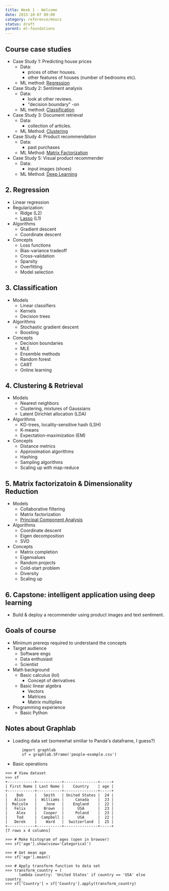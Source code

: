 ```yaml
---
title: Week 1 - Welcome
date: 2015-10-07 00:00
category: reference/moocs
status: draft
parent: ml-foundations
---
```


## Course case studies

* Case Study 1: Predicting house prices
    * Data:
        * prices of other houses.
        * other features of houses (number of bedrooms etc).
    * ML method: [Regression](../../../../permanent/regression.md)
* Case Study 2: Sentiment analysis
    * Data:
        * look at other reviews.
        * "decision boundary" -on
    * ML method: [Classification](../../../../permanent/classification.md)
* Case Study 3: Document retrieval
    * Data:
        * collection of articles.
    * ML Method: [Clustering](../../../../permanent/clustering.md)
* Case Study 4: Product recommendation
    * Data:
        * past purchases
    * ML Method: [Matrix Factorization](Matrix%20Factorization)
* Case Study 5: Visual product recommender
    * Data:
        * input images (shoes)
    * ML Method: [Deep Learning](Deep%20Learning)

## 2. Regression

* Linear regression
* Regularization:
    * Ridge (L2)
    * [Lasso](../../../../permanent/lasso.md) (L1)
* Algorithms
    * Gradient descent
    * Coordinate descent
* Concepts
    * Loss functions
    * Bias-variance tradeoff
    * Cross-validation
    * Sparsity
    * Overfitting
    * Model selection

## 3. Classification

* Models
    * Linear classifiers
    * Kernels
    * Decision trees
* Algorithms
    * Stochastic gradient descent
    * Boosting
* Concepts
    * Decision boundaries
    * MLE
    * Ensemble methods
    * Random forest
    * CART
    * Online learning

## 4. Clustering & Retrieval

* Models
    * Nearest neighbors
    * Clustering, mixtures of Gaussians
    * Latent Dirichlet allocation (LDA)
* Algorithms
    * KD-trees, locality-sensitive hash (LSH)
    * K-means
    * Expectation-maximization (EM)
* Concepts
    * Distance metrics
    * Approximation algorithms
    * Hashing
    * Sampling algorithms
    * Scaling up with map-reduce

## 5. Matrix factorizatoin & Dimensionality Reduction

* Models
    * Collaborative filtering
    * Matrix factorization
    * [Principal Component Analysis](../../../../permanent/principal-component-analysis.md)
* Algorithms
    * Coordinate descent
    * Eigen decomposition
    * SVD
* Concepts
    * Matrix completion
    * Eigenvalues
    * Random projects
    * Cold-start problem
    * Diversity
    * Scaling up

## 6. Capstone: intelligent application using deep learning

* Build & deploy a recommender using product images and text sentiment.

## Goals of course

* Minimum prereqs required to understand the concepts
* Target audience
    * Software engs
    * Data enthusiast
    * Scientist
* Math background
    * Basic calculus (lol)
        * Concept of derivatives
    * Basic linear algebra
        * Vectors
        * Matrices
        * Matrix multiplies
* Programming experience
    * Basic Python

## Notes about Graphlab

* Loading data set (somewhat similiar to Panda's dataframe, I guess?)

          import graphlab
          sf = graphlab.SFrame('people-example.csv')

* Basic operations

```
>>> # View dataset
>>> sf
+------------+-----------+---------------+-----+
| First Name | Last Name |    Country    | age |
+------------+-----------+---------------+-----+
|    Bob     |   Smith   | United States |  24 |
|   Alice    |  Williams |     Canada    |  23 |
|  Malcolm   |    Jone   |    England    |  22 |
|   Felix    |   Brown   |      USA      |  23 |
|    Alex    |   Cooper  |     Poland    |  23 |
|    Tod     |  Campbell |      USA      |  22 |
|   Derek    |    Ward   |  Switzerland  |  25 |
+------------+-----------+---------------+-----+
[7 rows x 4 columns]

>>> # Make histogram of ages (open in browser)
>>> sf['age'].show(view='Categorical')

>>> # Get mean age
>>> sf['age'].mean()

>>> # Apply transform function to data set
>>> transform_country = (
      lambda country: 'United States' if country == 'USA' else country_
>>> sf['Country'] = sf['Country'].apply(transform_country)
```
